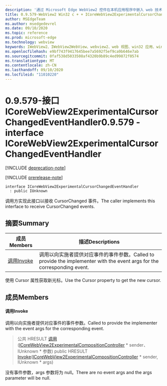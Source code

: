 ```yaml
---
description: '通过 Microsoft Edge WebView2 控件在本机应用程序中嵌入 web 技术 (HTML、CSS 和 JavaScript) '
title: 0.9.579-WebView2 Win32 c + + ICoreWebView2ExperimentalCursorChangedEventHandler
author: MSEdgeTeam
ms.author: msedgedevrel
ms.date: 09/10/2020
ms.topic: reference
ms.prod: microsoft-edge
ms.technology: webview
keywords: IWebView2、IWebView2WebView、webview2、web 视图、win32 应用、win32、edge、ICoreWebView2、ICoreWebView2Controller、浏览器控件、边缘 html、ICoreWebView2ExperimentalCursorChangedEventHandler
ms.openlocfilehash: e9bf743f9417645bee7a5692f5ef9ca9b646e7ab
ms.sourcegitcommit: 0faf538d5033508af4320b9b89c4ed99872f0574
ms.translationtype: MT
ms.contentlocale: zh-CN
ms.lasthandoff: 09/10/2020
ms.locfileid: "11010220"
---
```

# <span data-ttu-id="96a45-104">0.9.579-接口 ICoreWebView2ExperimentalCursorChangedEventHandler</span><span class="sxs-lookup"><span data-stu-id="96a45-104">0.9.579 - interface ICoreWebView2ExperimentalCursorChangedEventHandler</span></span> 

[!INCLUDE [deprecation-note](../../includes/deprecation-note.md)]

[!INCLUDE [prerelease-note](../../includes/prerelease-note.md)]

```
interface ICoreWebView2ExperimentalCursorChangedEventHandler
  : public IUnknown
```

<span data-ttu-id="96a45-105">调用方实现此接口以接收 CursorChanged 事件。</span><span class="sxs-lookup"><span data-stu-id="96a45-105">The caller implements this interface to receive CursorChanged events.</span></span>

## <span data-ttu-id="96a45-106">摘要</span><span class="sxs-lookup"><span data-stu-id="96a45-106">Summary</span></span>

 <span data-ttu-id="96a45-107">成员</span><span class="sxs-lookup"><span data-stu-id="96a45-107">Members</span></span>                        | <span data-ttu-id="96a45-108">描述</span><span class="sxs-lookup"><span data-stu-id="96a45-108">Descriptions</span></span>
--------------------------------|---------------------------------------------
[<span data-ttu-id="96a45-109">调用</span><span class="sxs-lookup"><span data-stu-id="96a45-109">Invoke</span></span>](#invoke) | <span data-ttu-id="96a45-110">调用以向实施者提供对应事件的事件参数。</span><span class="sxs-lookup"><span data-stu-id="96a45-110">Called to provide the implementer with the event args for the corresponding event.</span></span>

<span data-ttu-id="96a45-111">使用 Cursor 属性获取新光标。</span><span class="sxs-lookup"><span data-stu-id="96a45-111">Use the Cursor property to get the new cursor.</span></span>

## <span data-ttu-id="96a45-112">成员</span><span class="sxs-lookup"><span data-stu-id="96a45-112">Members</span></span>

#### <span data-ttu-id="96a45-113">调用</span><span class="sxs-lookup"><span data-stu-id="96a45-113">Invoke</span></span> 

<span data-ttu-id="96a45-114">调用以向实施者提供对应事件的事件参数。</span><span class="sxs-lookup"><span data-stu-id="96a45-114">Called to provide the implementer with the event args for the corresponding event.</span></span>

> <span data-ttu-id="96a45-115">公共 HRESULT [调用](#invoke) ([ICoreWebView2ExperimentalCompositionController](icorewebview2experimentalcompositioncontroller.md) \* sender、IUnknown \* 参数) </span><span class="sxs-lookup"><span data-stu-id="96a45-115">public HRESULT [Invoke](#invoke)([ICoreWebView2ExperimentalCompositionController](icorewebview2experimentalcompositioncontroller.md) \* sender, IUnknown \* args)</span></span>

<span data-ttu-id="96a45-116">没有事件参数，args 参数将为 null。</span><span class="sxs-lookup"><span data-stu-id="96a45-116">There are no event args and the args parameter will be null.</span></span>

